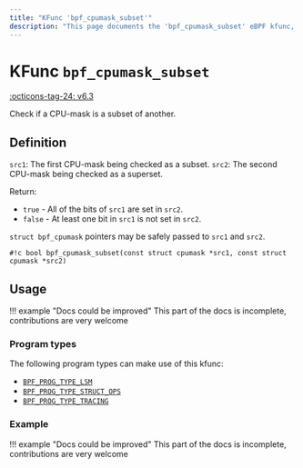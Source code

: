 ```yaml
---
title: "KFunc 'bpf_cpumask_subset'"
description: "This page documents the 'bpf_cpumask_subset' eBPF kfunc, including its definition, usage, program types that can use it, and examples."
---
```

# KFunc `bpf_cpumask_subset`

<!-- [FEATURE_TAG](bpf_cpumask_subset) -->
[:octicons-tag-24: v6.3](https://github.com/torvalds/linux/commit/516f4d3397c9e90f4da04f59986c856016269aa1)
<!-- [/FEATURE_TAG] -->

Check if a CPU-mask is a subset of another.

## Definition

`src1`: The first CPU-mask being checked as a subset.
`src2`: The second CPU-mask being checked as a superset.

Return:
* `true`   - All of the bits of `src1` are set in `src2`.
* `false`  - At least one bit in `src1` is not set in `src2`.

`struct bpf_cpumask` pointers may be safely passed to `src1` and `src2`.

<!-- [KFUNC_DEF] -->
`#!c bool bpf_cpumask_subset(const struct cpumask *src1, const struct cpumask *src2)`
<!-- [/KFUNC_DEF] -->

## Usage

!!! example "Docs could be improved"
    This part of the docs is incomplete, contributions are very welcome

### Program types

The following program types can make use of this kfunc:

<!-- [KFUNC_PROG_REF] -->
- [`BPF_PROG_TYPE_LSM`](../program-type/BPF_PROG_TYPE_LSM.md)
- [`BPF_PROG_TYPE_STRUCT_OPS`](../program-type/BPF_PROG_TYPE_STRUCT_OPS.md)
- [`BPF_PROG_TYPE_TRACING`](../program-type/BPF_PROG_TYPE_TRACING.md)
<!-- [/KFUNC_PROG_REF] -->

### Example

!!! example "Docs could be improved"
    This part of the docs is incomplete, contributions are very welcome

